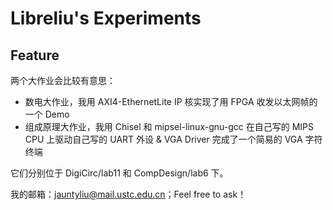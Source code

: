# Libreliu's Experiments

## Feature

两个大作业会比较有意思：

- 数电大作业，我用 AXI4-EthernetLite IP 核实现了用 FPGA 收发以太网帧的一个 Demo
- 组成原理大作业，我用 Chisel 和 mipsel-linux-gnu-gcc 在自己写的 MIPS CPU 上驱动自己写的 UART 外设 & VGA Driver 完成了一个简易的 VGA 字符终端

它们分别位于 DigiCirc/lab11 和 CompDesign/lab6 下。

我的邮箱：jauntyliu@mail.ustc.edu.cn；Feel free to ask！
